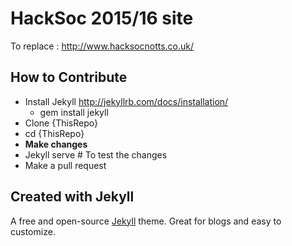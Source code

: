 # HackSoc 2015/16 site

To replace : http://www.hacksocnotts.co.uk/

## How to Contribute

* Install Jekyll http://jekyllrb.com/docs/installation/ 
    * gem install jekyll 
* Clone {ThisRepo}
* cd {ThisRepo}
* **Make changes**
* Jekyll serve # To test the changes
* Make a pull request 


## Created with Jekyll

A free and open-source [Jekyll](http://jekyllrb.com) theme. Great for blogs and easy to customize.



